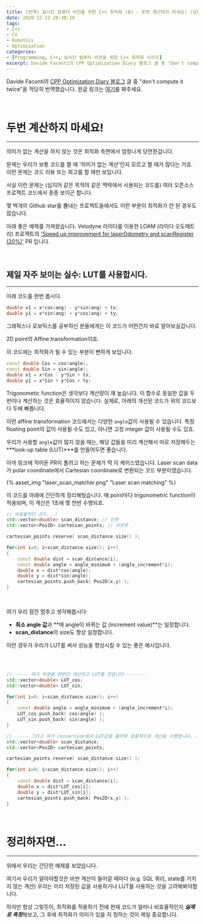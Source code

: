 ```yaml
---
title: (번역) 실시간 컴퓨터 비전을 위한 C++ 최적화 (8) - 두번 계산하지 마세요! (당연하게도)
date: 2020-12-12 20:38:19
tags: 
- C++
- CV
- Robotics
- Optimisation
categories: 
- [Programming, C++, 실시간 컴퓨터 비전을 위한 C++ 최적화 시리즈]
excerpt: Davide Faconti의 CPP Optimization Diary 블로그 글 중 "Don't compute it twice`"을 적당히 번역했습니다.
---
```


Davide Faconti의 [CPP Optimization Diary 블로그](https://cpp-optimizations.netlify.app/) 글 중 "don't compute it twice"을 적당히 번역했습니다. 원글 링크는 [여기](https://cpp-optimizations.netlify.app/2d_transforms/)를 봐주세요.

<br>

# 두번 계산하지 마세요!
---

의미가 없는 계산을 하지 않는 것은 최적화 측면에서 엄청나게 당연한겁니다.

문제는 우리가 보통 코드를 짤 때 '의미가 없는 계산'인지 모르고 짤 때가 많다는 거죠. 이런 문제는 코드 리뷰 또는 회고를 할 때만 보입니다.

사실 이런 문제는 (심지어 같은 목적의 같은 맥락에서 사용되는 코드를) 여러 오픈소스 프로젝트 코드에서 종종 보이곤 합니다.

몇 백개의 Github star를 뽐내는 프로젝트들에서도 이런 부분이 최적화가 안 된 경우도 많습니다.

아래 좋은 예제를 가져왔습니다. Velodyne 라이다를 이용한 LOAM (라이다 오도메트리) 프로젝트의 ['Speed up improvement for laserOdometry and scanRegister (20%)'](https://github.com/laboshinl/loam_velodyne/pull/20) PR 입니다.

<br>

## 제일 자주 보이는 실수: LUT를 사용합시다.
---

아래 코드를 한번 봅시다.

```C++
double x1 = x*cos(ang) - y*sin(ang) + tx;
double y1 = x*sin(ang) + y*cos(ang) + ty;
```

그래픽스나 로보틱스를 공부하신 분들에게는 이 코드가 어떤건지 바로 알아보실겁니다. 

2D point의 Affine transformation이죠.

이 코드에는 최적화가 될 수 있는 부분이 뻔하게 보입니다.

```C++
const double Cos = cos(angle);
const double Sin = sin(angle);
double x1 = x*Cos - y*Sin + tx;
double y1 = x*Sin + y*Cos + ty;
```

Trigonometic function은 생각보다 계산량이 꽤 높습니다. 이 함수로 동일한 값을 두번이나 계산하는 것은 효율적이지 않습니다. 실제로, 아래의 개선된 코드가 위의 코드보다 두배 빠릅니다. 

이런 affine transformation 코드에서는 다양한 `angle`값이 사용될 수 있습니다. 특정 floating point의 값이 사용될 수도 있고, 아니면 고정 integer 값이 사용될 수도 있죠. 

우리가 사용할 `angle`값이 많지 않을 때는, 해당 값들을 미리 계산해서 따로 저장해두는 ***look-up table (LUT)***를 만들어두면 좋습니다.

아까 링크에 적어둔 PR이 풀려고 하는 문제가 딱 이 케이스였습니다. Laser scan data가 polar coordinate에서 Cartesian coordinate로 변환되는 코드 부분이였습니다.

{% asset_img "laser_scan_matcher.png" "Laser scan matching" %}

이 코드를 아래에 간단하게 정리해뒀습니다. 매 point마다 trigonometric function이 적용되며, 이 계산은 1초에 몇 천번 수행되죠.

```c++
// 비효율적인 코드...!
std::vector<double> scan_distance; // 인풋
std::vector<Pos2D> cartesian_points; // 아웃풋

cartesian_points.reserve( scan_distance.size() );

for(int i=0; i<scan_distance.size(); i++)
{
    const double dist = scan_distance[i];
    const double angle = angle_minimum + (angle_increment*i);
    double x = dist*cos(angle);
    double y = dist*sin(angle);
    cartesian_points.push_back( Pos2D(x,y) );
}
```

<br >

여기 우리 잠깐 멈추고 생각해봅시다: 

 - **최소 angle 값**과 **매 angle이 바뀌는 값 (increment value)**는 일정합니다.
 - **scan_distance**의 size도 항상 일정합니다. 
 
 이런 경우가 우리가 LUT를 써서 성능을 향상시킬 수 있는 좋은 예시입니다.
 
<br>

```C++
 
//------ 여기 부분을 한번만 계산하고 LUT를 만듭니다 -------
std::vector<double> LUT_cos;
std::vector<double> LUT_sin;

for(int i=0; i<scan_distance.size(); i++)
{
    const double angle = angle_minimum + (angle_increment*i);
    LUT_cos.push_back( cos(angle) );
    LUT_sin.push_back( sin(angle) );
}

// ----- 그리고 여기 conversion에서 LUT값을 불러와 효울적으로 계산을 수행합니다. ------
std::vector<double> scan_distance;
std::vector<Pos2D> cartesian_points;

cartesian_points.reserve( scan_distance.size() );

for(int i=0; i<scan_distance.size(); i++)
{
    const double dist = scan_distance[i];
    double x = dist*LUT_cos[i];
    double y = dist*LUT_sin[i];
    cartesian_points.push_back( Pos2D(x,y) );
}
```
 
<br>

# 정리하자면...
---

위에서 우리는 간단한 예제를 보았습니다. 

여기서 우리가 알아야할것은 비싼 계산이 들어갈 때마다 (e.g. SQL 쿼리, state를 거치지 않는 계산) 우리는 미리 저장된 값을 사용하거나 LUT를 사용하는 것을 고려해봐야합니다.

하지만 항상 그렇듯이, 최적화를 적용하기 전에 현재 코드가 얼마나 비효율적인지 ***실제로 측정***해보고, 그 후에 최적화가 의미가 있을 지 정하는 것이 제일 중요합니다.

